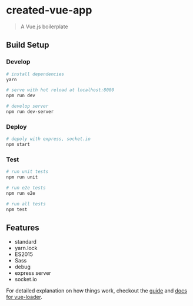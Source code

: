 # created-vue-app

> A Vue.js boilerplate

## Build Setup

### Develop
``` bash
# install dependencies
yarn

# serve with hot reload at localhost:8080
npm run dev

# develop server
npm run dev-server
```

### Deploy
``` bash
# depoly with express, socket.io
npm start
```

### Test
``` bash
# run unit tests
npm run unit

# run e2e tests
npm run e2e

# run all tests
npm test
```

## Features
* standard
* yarn.lock
* ES2015
* Sass
* debug
* express server
* socket.io

For detailed explanation on how things work, checkout the [guide](http://vuejs-templates.github.io/webpack/) and [docs for vue-loader](http://vuejs.github.io/vue-loader).
